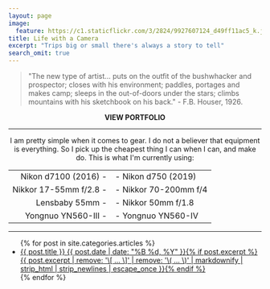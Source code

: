 ```yaml
---
layout: page
image:
  feature: https://c1.staticflickr.com/3/2824/9927607124_d49ff11ac5_k.jpg
title: Life with a Camera
excerpt: "Trips big or small there's always a story to tell"
search_omit: true
---
```


> "The new type of artist... puts on the outfit of the bushwhacker and prospector; closes with his environment; paddles, portages and makes camp; sleeps in the out-of-doors under the stars; climbs mountains with his sketchbook on his back."  - F.B. Houser, 1926.

<p align="center">
	<b>VIEW PORTFOLIO</b>
</p>

---
<p align="center">
	I am pretty simple when it comes to gear. I do not a believer that equipment is everything. So I pick up the cheapest thing I can when I can, and make do. This is what I'm currently using:
</p>

|  |  |
|--:|:--|
| Nikon d7100 (2016) - | - Nikon d750 (2019) |
| Nikkor 17-55mm f/2.8 - | - Nikkor 70-200mm f/4 |
| Lensbaby 55mm - | - Nikkor 50mm f/1.8 |
| Yongnuo YN560-III - | - Yongnuo YN560-IV |

---

<ul class="post-list">
{% for post in site.categories.articles %} 
  <li><article><a href="{{ site.url }}{{ post.url }}">{{ post.title }} <span class="entry-date"><time datetime="{{ post.date | date_to_xmlschema }}">{{ post.date | date: "%B %d, %Y" }}</time></span>{% if post.excerpt %} <span class="excerpt">{{ post.excerpt | remove: '\[ ... \]' | remove: '\( ... \)' | markdownify | strip_html | strip_newlines | escape_once }}</span>{% endif %}</a></article></li>
{% endfor %}
</ul>
